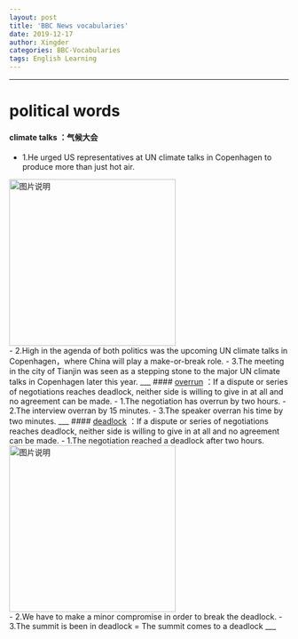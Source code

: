 ```yaml
---
layout: post
title: 'BBC News vocabularies'
date: 2019-12-17
author: Xingder
categories: BBC-Vocabularies
tags: English Learning
---
```

___
# political words
#### climate talks ：气候大会
- 1.He urged US representatives at UN climate talks in Copenhagen to produce more than just hot air.
<div>
<img src="http://photocdn.sohu.com/20091218/Img269057648.JPG" height="300px" alt="图片说明" > </div>
- 2.High in the agenda of both politics was the upcoming UN climate talks in Copenhagen，where China will play a make-or-break role.
- 3.The meeting in the city of Tianjin was seen as a stepping stone to the major UN climate talks in Copenhagen later this year.
___
#### <a href="http://www.iciba.com/overrun" target="_blank">overrun</a> ：If a dispute or series of negotiations reaches deadlock, neither side is willing to give in at all and no agreement can be made.
- 1.The negotiation has overrun by two hours.
- 2.The interview overran by 15 minutes.
- 3.The speaker overran his time by two minutes.
___
#### <a href="http://www.iciba.com/deadlock" target="_blank">deadlock</a> ：If a dispute or series of negotiations reaches deadlock, neither side is willing to give in at all and no agreement can be made.
- 1.The negotiation reached a deadlock after two hours.
<div>
<img src="https://sa.kapamilya.com/absnews/abscbnnews/media/2018/news/08/07/20170722-danilo-suarez-md.jpg?ext=.jpg" height="300px" alt="图片说明" > </div>
- 2.We have to make a  minor compromise in order to break the deadlock.
- 3.The summit is been in deadlock = The summit comes to a deadlock
___

